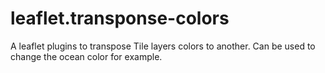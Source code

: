 leaflet.transponse-colors
=========================

A leaflet plugins to transpose Tile layers colors to another. Can be used to change the ocean color for example.
